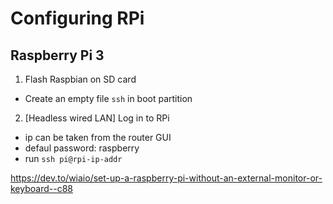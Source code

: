 # Configuring RPi

## Raspberry Pi 3

1. Flash Raspbian on SD card

 - Create an empty file `ssh` in boot partition

2. [Headless wired LAN] Log in to RPi

 - ip can be taken from the router GUI
 - defaul password: raspberry
 - run `ssh pi@rpi-ip-addr`

https://dev.to/wiaio/set-up-a-raspberry-pi-without-an-external-monitor-or-keyboard--c88

